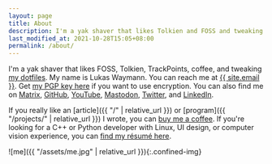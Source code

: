 ```yaml
---
layout: page
title: About
description: I'm a yak shaver that likes Tolkien and FOSS and tweaking my dotfiles.
last_modified_at: 2021-10-28T15:05+08:00
permalink: /about/
---
```


I'm a yak shaver that likes FOSS, Tolkien, TrackPoints, coffee, and tweaking [my
dotfiles][].  My name is Lukas Waymann.
You can reach me at <a href="mailto:{{ site.email }}">{{ site.email }}</a>.
Get [my PGP key here](/pgp-key-meribold-7066ac79c4592c12.txt) if you want to use
encryption.
You can also find me on
[Matrix](https://matrix.to/#/@meribold:matrix.org),
[GitHub](https://github.com/meribold),
[YouTube](https://www.youtube.com/channel/UCMRSvuI6a4hRfXnNeMKL5cQ),
[Mastodon](https://mastodon.social/@meribold),
[Twitter](https://twitter.com/mribld), and
[LinkedIn](https://www.linkedin.com/in/meribold/).

If you really like an [article]({{ "/" | relative_url }}) or [program]({{ "/projects/" |
relative_url }}) I wrote, you can [buy me a
coffee](https://www.buymeacoffee.com/meribold).  If you're looking for a C++ or Python
developer with Linux, UI design, or computer vision experience, you can [find my résumé
here](/resume.pdf).

![me]({{ "/assets/me.jpg" | relative_url }}){:.confined-img}

[my dotfiles]: https://github.com/meribold/dotfiles
